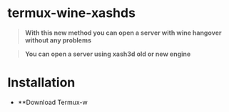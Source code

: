 # termux-wine-xashds

> **With this new method you can open a server with wine hangover without any problems**

> **You can open a server using xash3d old or new engine**

# Installation

- **Download Termux-w
